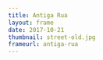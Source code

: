 ```yaml
---
title: Antiga Rua
layout: frame
date: 2017-10-21
thumbnail: street-old.jpg
frameurl: antiga-rua
---
```

